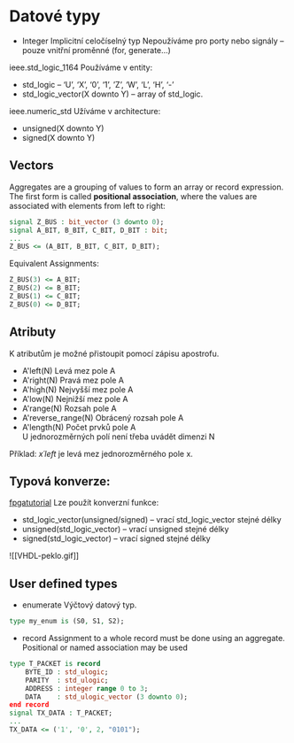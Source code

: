 # Datové typy
- Integer
Implicitní celočíselný typ 
Nepoužíváme pro porty nebo signály – pouze vnitřní proměnné (for, generate…)

ieee.std_logic_1164
	Používáme v entity:
- std_logic – ‘U’, ‘X’, ‘0’, ‘1’, ’Z’, ‘W’, ‘L’, ‘H’, ‘-’
- std_logic_vector(X downto Y) – array of std_logic.

ieee.numeric_std
	Užíváme v architecture:
- unsigned(X downto Y)
- signed(X downto Y)

## Vectors
Aggregates are a grouping of values to form an array or record expression. The first form is called **positional association**, where the values are associated with elements from left to right:
```VHDL
signal Z_BUS : bit_vector (3 downto 0);
signal A_BIT, B_BIT, C_BIT, D_BIT : bit;
...
Z_BUS <= (A_BIT, B_BIT, C_BIT, D_BIT);
```
Equivalent Assignments:
```VHDL
Z_BUS(3) <= A_BIT;
Z_BUS(2) <= B_BIT;
Z_BUS(1) <= C_BIT;
Z_BUS(0) <= D_BIT;
```

## Atributy
K atributům je možné přistoupit pomocí zápisu apostrofu.

- A'left(N) 	Levá mez pole A	
- A'right(N) 	Pravá mez pole A	
- A'high(N) 	Nejvyšší mez pole A	
- A'low(N) 	Nejnižší mez pole A	
- A'range(N) 	Rozsah pole A
- A'reverse_range(N) 	Obrácený rozsah pole A	
- A'length(N) 	Počet prvků pole A	
	U jednorozměrných polí není třeba uvádět dimenzi N

Příklad:  *x´left*  je levá mez jednorozměrného pole x.

## Typová konverze:
[fpgatutorial](https://fpgatutorial.com/vhdl-types-and-conversions/)
Lze použít konverzní funkce:
- std_logic_vector(unsigned/signed) – vrací std_logic_vector stejné délky
- unsigned(std_logic_vector) – vrací unsigned stejné délky
- signed(std_logic_vector) – vrací signed stejné délky

![[VHDL-peklo.gif]]

## User defined types
- enumerate
Výčtový datový typ. 
```VHDL
type my_enum is (S0, S1, S2);
```
- record
Assignment to a whole record must be done using an aggregate. Positional or named association may be used
```VHDL
type T_PACKET is record
	BYTE_ID : std_ulogic;
	PARITY  : std_ulogic;
	ADDRESS : integer range 0 to 3;
	DATA    : std_ulogic_vector (3 downto 0);
end record
signal TX_DATA : T_PACKET;
...
TX_DATA <= ('1', '0', 2, "0101");
```